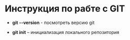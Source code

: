 # Инструкция по рабте с GIT

* **git --version** - посмотреть версию git

* **git init** – инициализация локального репозитория
